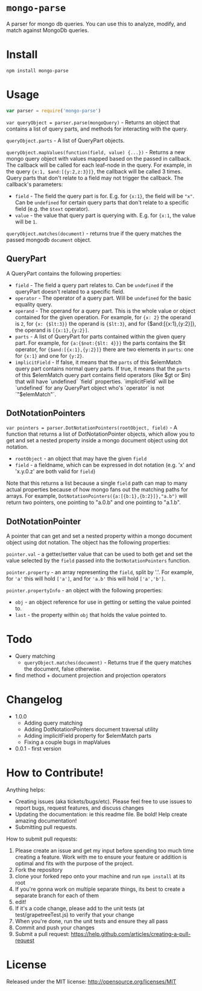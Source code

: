 `mongo-parse`
============

A parser for mongo db queries. You can use this to analyze, modify, and match against MongoDb queries.

Install
=======

```
npm install mongo-parse
```

Usage
=====

```javascript
var parser = require('mongo-parse')
```

`var queryObject = parser.parse(mongoQuery)` - Returns an object that contains a list of query parts, and methods for interacting with the query.

`queryObject.parts` - A list of QueryPart objects.

`queryObject.mapValues(function(field, value) {...})` - Returns a new mongo query object with values mapped based on the passed in callback. The callback will be called for each leaf-node in the query. For example, in the query `{x:1, $and:[{y:2,z:3}]}`, the callback will be called 3 times. Query parts that don't relate to a field may not trigger the callback. The callback's parameters:

* `field` - The field the query part is for. E.g. for `{x:1}`, the field will be `"x"`. Can be `undefined` for certain query parts that don't relate to a specific field (e.g. the `$text` operator).
* `value` - the value that query part is querying with. E.g. for `{x:1`, the value will be `1`.

`queryObject.matches(document)` - returns true if the query matches the passed mongodb `document` object.

QueryPart
--------------

A QueryPart contains the following properties:

* `field` - The field a query part relates to. Can be `undefined` if the queryPart doesn't related to a specific field.
* `operator` - The operator of a query part. Will be `undefined` for the basic equality query.
* `operand` - The operand for a query part. This is the whole value or object contained for the given operation. For example, for `{x: 2}` the operand is `2`, for `{x: {$lt:3}}` the operand is `{$lt:3}`, and for {$and:[{x:1},{y:2}]}, the operand is `[{x:1},{y:2}]`.
* `parts` - A list of QueryPart for parts contained within the given query part. For example, for `{a:{$not:{$lt: 4}}}` the parts contains the $lt operator, for `{$and:[{x:1},{y:2}]}` there are two elements in `parts`: one for `{x:1}` and one for `{y:2}`.
* `implicitField` - If false, it means that the `parts` of this $elemMatch query part contains normal query parts. If true, it means that the `parts` of this $elemMatch query part contains field operators (like $gt or $in) that will have `undefined` `field` properties. `implicitField` will be `undefined` for any QueryPart object who's `operator` is not `"$elemMatch"`.

DotNotationPointers
--------------------

`var pointers = parser.DotNotationPointers(rootObject, field)` - A function that returns a list of DotNotationPointer objects, which allow you to get and set a nested property inside a mongo document object using dot notation.

* `rootObject` - an object that may have the given `field`
* `field` - a fieldname, which can be expressed in dot notation (e.g. 'x' and 'x.y.0.z' are both valid for `field`)

Note that this returns a list because a single `field` path can map to many actual properties because of how mongo fans out the matching paths for arrays. For example, `DotNotationPointers({a:[{b:1},{b:2}]},"a.b")` will return two pointers, one pointing to "a.0.b" and one pointing to "a.1.b".

DotNotationPointer
------------------

A pointer that can get and set a nested property within a mongo document object using dot notation. The object has the following properties:

`pointer.val` - a getter/setter value that can be used to both get and set the value selected by the `field` passed into the `DotNotationPointers` function.

`pointer.property` - an array representing the `field`, split by '.'. For example, for `'a'` this will hold `['a']`, and for `'a.b'` this will hold `['a','b']`.

`pointer.propertyInfo` - an object with the following properties:

* `obj` - an object reference for use in getting or setting the value pointed to.
* `last` - the property within `obj` that holds the value pointed to.

Todo
====

* Query matching
  * `queryObject.matches(document)` - Returns true if the query matches the document, false otherwise.
* find method + document projection and projection operators

Changelog
========

* 1.0.0
    * Adding query matching
    * Adding DotNotationPointers document traversal utility
    * Adding implicitField property for $elemMatch parts
    * Fixing a couple bugs in mapValues
* 0.0.1 - first version

How to Contribute!
============

Anything helps:

* Creating issues (aka tickets/bugs/etc). Please feel free to use issues to report bugs, request features, and discuss changes
* Updating the documentation: ie this readme file. Be bold! Help create amazing documentation!
* Submitting pull requests.

How to submit pull requests:

1. Please create an issue and get my input before spending too much time creating a feature. Work with me to ensure your feature or addition is optimal and fits with the purpose of the project.
2. Fork the repository
3. clone your forked repo onto your machine and run `npm install` at its root
4. If you're gonna work on multiple separate things, its best to create a separate branch for each of them
5. edit!
6. If it's a code change, please add to the unit tests (at test/grapetreeTest.js) to verify that your change
7. When you're done, run the unit tests and ensure they all pass
8. Commit and push your changes
9. Submit a pull request: https://help.github.com/articles/creating-a-pull-request

License
=======
Released under the MIT license: http://opensource.org/licenses/MIT
